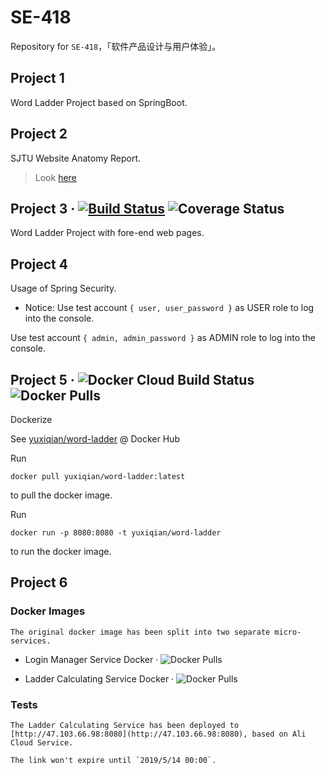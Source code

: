 # SE-418
Repository for `SE-418`，「软件产品设计与用户体验」。

## Project 1
Word Ladder Project based on SpringBoot.


## Project 2
SJTU Website Anatomy Report.

> Look [here](https://github.com/yuxiqian/SE-418/blob/master/sjtu-website-anatomy/document.md)

## Project 3 · [![Build Status](https://travis-ci.com/yuxiqian/SE-418.svg?branch=master)](https://travis-ci.com/yuxiqian/SE-418)  ![Coverage Status](https://coveralls.io/repos/github/yuxiqian/SE-418/badge.svg?branch=master)

Word Ladder Project with fore-end web pages.



## Project 4
Usage of Spring Security.

* Notice: Use test account `{ user, user_password }` as USER role to log into the console.

Use test account `{ admin, admin_password }` as ADMIN role to log into the console.

## Project 5 · ![Docker Cloud Build Status](https://img.shields.io/docker/cloud/build/yuxiqian/word-ladder.svg) ![Docker Pulls](https://img.shields.io/docker/pulls/yuxiqian/word-ladder.svg)

Dockerize

See [yuxiqian/word-ladder](https://hub.docker.com/r/yuxiqian/word-ladder) @ Docker Hub

Run 
``` shell
docker pull yuxiqian/word-ladder:latest
```
to pull the docker image.

Run
``` shell
docker run -p 8080:8080 -t yuxiqian/word-ladder
```
to run the docker image.

## Project 6

### Docker Images
    
    The original docker image has been split into two separate micro-services.

 * Login Manager Service Docker · ![Docker Pulls](https://img.shields.io/docker/pulls/yuxiqian/word-ladder.svg)

 * Ladder Calculating Service Docker · ![Docker Pulls](https://img.shields.io/docker/pulls/yuxiqian/word-ladder-prac.svg)

### Tests

    The Ladder Calculating Service has been deployed to [http://47.103.66.98:8080](http://47.103.66.98:8080), based on Ali Cloud Service.

    The link won't expire until `2019/5/14 00:00`.